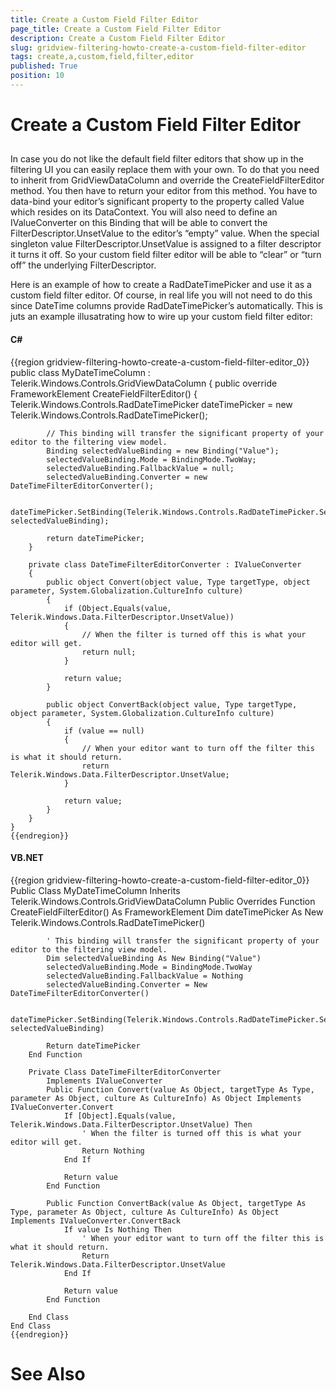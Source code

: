 ```yaml
---
title: Create a Custom Field Filter Editor
page_title: Create a Custom Field Filter Editor
description: Create a Custom Field Filter Editor
slug: gridview-filtering-howto-create-a-custom-field-filter-editor
tags: create,a,custom,field,filter,editor
published: True
position: 10
---
```


# Create a Custom Field Filter Editor



## 

In case you do not like the default field filter editors that show up in the filtering UI you can easily replace them with your own. To do that you need to inherit from GridViewDataColumn and override the CreateFieldFilterEditor method. You then have to return your editor from this method. You have to data-bind your editor’s significant property to the property called Value which resides on its DataContext. You will also need to define an IValueConverter on this Binding that will be able to convert the FilterDescriptor.UnsetValue to the editor’s “empty” value. When the special singleton value FilterDescriptor.UnsetValue is assigned to a filter descriptor it turns it off. So your custom field filter editor will be able to “clear” or “turn off” the underlying FilterDescriptor.

Here is an example of how to create a RadDateTimePicker and use it as a custom field filter editor. Of course, in real life you will not need to do this since DateTime columns provide RadDateTimePicker’s automatically. This is juts an example illusatrating how to wire up your custom field filter editor:

#### __C#__

{{region gridview-filtering-howto-create-a-custom-field-filter-editor_0}}
	public class MyDateTimeColumn : Telerik.Windows.Controls.GridViewDataColumn
	{
		public override FrameworkElement CreateFieldFilterEditor()
		{
			Telerik.Windows.Controls.RadDateTimePicker dateTimePicker = new Telerik.Windows.Controls.RadDateTimePicker();
	
			// This binding will transfer the significant property of your editor to the filtering view model.
			Binding selectedValueBinding = new Binding("Value");
			selectedValueBinding.Mode = BindingMode.TwoWay;
			selectedValueBinding.FallbackValue = null;
			selectedValueBinding.Converter = new DateTimeFilterEditorConverter();
			
			dateTimePicker.SetBinding(Telerik.Windows.Controls.RadDateTimePicker.SelectedValueProperty, selectedValueBinding);
	
			return dateTimePicker;
		}
	
		private class DateTimeFilterEditorConverter : IValueConverter
		{
			public object Convert(object value, Type targetType, object parameter, System.Globalization.CultureInfo culture)
			{
				if (Object.Equals(value, Telerik.Windows.Data.FilterDescriptor.UnsetValue))
				{
					// When the filter is turned off this is what your editor will get.
					return null;
				}
	
				return value;
			}
	
			public object ConvertBack(object value, Type targetType, object parameter, System.Globalization.CultureInfo culture)
			{
				if (value == null)
				{
					// When your editor want to turn off the filter this is what it should return.
					return Telerik.Windows.Data.FilterDescriptor.UnsetValue;
				}
	
				return value;
			}
		}
	}
	{{endregion}}



#### __VB.NET__

{{region gridview-filtering-howto-create-a-custom-field-filter-editor_0}}
	Public Class MyDateTimeColumn
		Inherits Telerik.Windows.Controls.GridViewDataColumn
		Public Overrides Function CreateFieldFilterEditor() As FrameworkElement
			Dim dateTimePicker As New Telerik.Windows.Controls.RadDateTimePicker()
	
			' This binding will transfer the significant property of your editor to the filtering view model.
			Dim selectedValueBinding As New Binding("Value")
			selectedValueBinding.Mode = BindingMode.TwoWay
			selectedValueBinding.FallbackValue = Nothing
			selectedValueBinding.Converter = New DateTimeFilterEditorConverter()
	
			dateTimePicker.SetBinding(Telerik.Windows.Controls.RadDateTimePicker.SelectedValueProperty, selectedValueBinding)
	
			Return dateTimePicker
		End Function
	
		Private Class DateTimeFilterEditorConverter
			Implements IValueConverter
			Public Function Convert(value As Object, targetType As Type, parameter As Object, culture As CultureInfo) As Object Implements IValueConverter.Convert
				If [Object].Equals(value, Telerik.Windows.Data.FilterDescriptor.UnsetValue) Then
					' When the filter is turned off this is what your editor will get.
					Return Nothing
				End If
	
				Return value
			End Function
	
			Public Function ConvertBack(value As Object, targetType As Type, parameter As Object, culture As CultureInfo) As Object Implements IValueConverter.ConvertBack
				If value Is Nothing Then
					' When your editor want to turn off the filter this is what it should return.
					Return Telerik.Windows.Data.FilterDescriptor.UnsetValue
				End If
	
				Return value
			End Function
	
		End Class
	End Class
	{{endregion}}



# See Also
